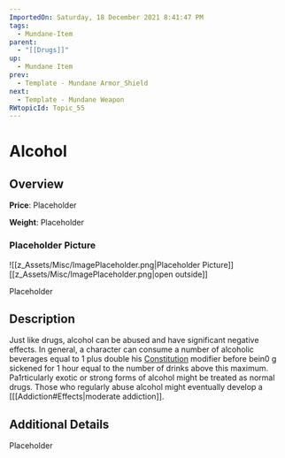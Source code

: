 ```yaml
---
ImportedOn: Saturday, 18 December 2021 8:41:47 PM
tags:
  - Mundane-Item
parent:
  - "[[Drugs]]"
up:
  - Mundane Item
prev:
  - Template - Mundane Armor_Shield
next:
  - Template - Mundane Weapon
RWtopicId: Topic_55
---
```

# Alcohol

## Overview
**Price**: Placeholder

**Weight**: Placeholder

### Placeholder Picture
![[z_Assets/Misc/ImagePlaceholder.png|Placeholder Picture]]
[[z_Assets/Misc/ImagePlaceholder.png|open outside]]

Placeholder

## Description
Just like drugs, alcohol can be abused and have significant negative effects. In general, a character can consume a number of alcoholic beverages equal to 1 plus double his [Constitution](https://www.d20pfsrd.com/basics-ability-scores/ability-scores#TOC-Constitution-Con-) modifier before bein0
g sickened for 1 hour equal to the number of drinks above this maximum. Pa1rticularly exotic or strong forms of alcohol might be treated as normal drugs. Those who regularly abuse alcohol might eventually develop a [[[Addiction#Effects|moderate addiction]].

## Additional Details
Placeholder

